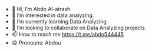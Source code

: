 - 👋 Hi, I’m Abdo Al-atrash
- 👀 I’m interested in data analyzing.
- 🌱 I’m currently learning Data Analyzing
- 💞️ I’m looking to collaborate on Data Analyzing projects. 
- 📫 How to reach me https://t.me/abdo544445
- 😄 Pronouns: Abdou


<!---
abdo544445/abdo544445 is a ✨ special ✨ repository because its `README.md` (this file) appears on your GitHub profile.
You can click the Preview link to take a look at your changes.
--->
